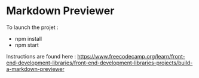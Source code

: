 # Markdown Previewer
To launch the projet :
- npm install
- npm start

Instructions are found here : https://www.freecodecamp.org/learn/front-end-development-libraries/front-end-development-libraries-projects/build-a-markdown-previewer